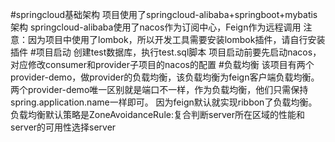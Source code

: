 #springcloud基础架构
项目使用了springcloud-alibaba+springboot+mybatis架构
springcloud-alibaba使用了nacos作为订阅中心，Feign作为远程调用
注意：因为项目中使用了lombok，所以开发工具需要安装lombok插件，请自行安装插件
#项目启动
创建test数据库，执行test.sql脚本
项目启动前要先启动nacos，对应修改consumer和provider子项目的nacos的配置
#负载均衡
该项目有两个provider-demo，做provider的负载均衡，该负载均衡为feign客户端负载均衡。
两个provider-demo唯一区别就是端口不一样，作为负载均衡，他们只需保持spring.application.name一样即可。
因为feign默认就实现ribbon了负载均衡。负载均衡默认策略是ZoneAvoidanceRule:复合判断server所在区域的性能和server的可用性选择server
